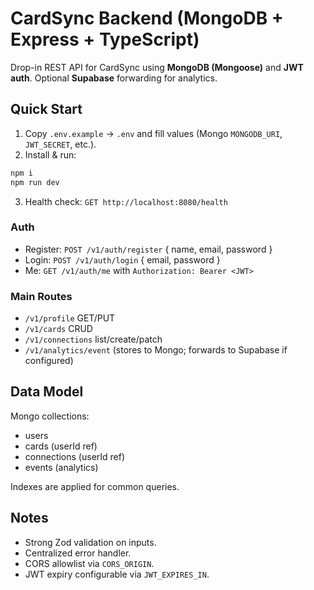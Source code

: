 # CardSync Backend (MongoDB + Express + TypeScript)

Drop-in REST API for CardSync using **MongoDB (Mongoose)** and **JWT auth**. Optional **Supabase** forwarding for analytics.

## Quick Start
1) Copy `.env.example` → `.env` and fill values (Mongo `MONGODB_URI`, `JWT_SECRET`, etc.).
2) Install & run:
```bash
npm i
npm run dev
```
3) Health check: `GET http://localhost:8080/health`

### Auth
- Register: `POST /v1/auth/register` { name, email, password }
- Login: `POST /v1/auth/login` { email, password }
- Me: `GET /v1/auth/me` with `Authorization: Bearer <JWT>`

### Main Routes
- `/v1/profile` GET/PUT
- `/v1/cards` CRUD
- `/v1/connections` list/create/patch
- `/v1/analytics/event` (stores to Mongo; forwards to Supabase if configured)

## Data Model
Mongo collections:
- users
- cards (userId ref)
- connections (userId ref)
- events (analytics)

Indexes are applied for common queries.

## Notes
- Strong Zod validation on inputs.
- Centralized error handler.
- CORS allowlist via `CORS_ORIGIN`.
- JWT expiry configurable via `JWT_EXPIRES_IN`.
